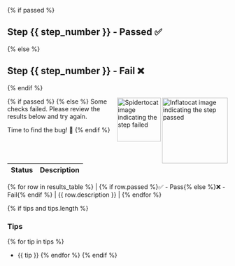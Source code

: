 {% if passed %}

## Step {{ step_number }} - Passed ✅

{% else %}

## Step {{ step_number }} - Fail ❌

{% endif %}

{% if passed %}
<img src="https://octodex.github.com/images/inflatocat.png" align="right" height="150px" alt="Inflatocat image indicating the step passed" />
{% else %}
<img src="https://octodex.github.com/images/spidertocat.png" align="right" height="100px" alt="Spidertocat image indicating the step failed" />
Some checks failed. Please review the results below and try again.

Time to find the bug! 🤔
{% endif %}

| Status | Description |
| ------ | ----------- |

{% for row in results_table %}
| {% if row.passed %}✅ - Pass{% else %}❌ - Fail{% endif %} | {{ row.description }} |
{% endfor %}

{% if tips and tips.length %}

### Tips

{% for tip in tips %}

- {{ tip }}
{% endfor %}
{% endif %}

